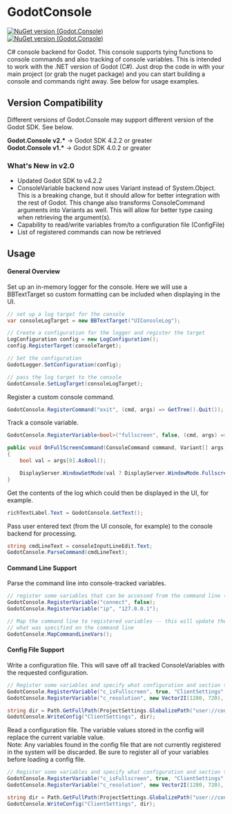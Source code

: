 # GodotConsole
[![NuGet version (Godot.Console)](https://img.shields.io/badge/nuget-v2.0.0-blue?style=flat-square)](https://www.nuget.org/packages/Godot.Console/2.0.0/)\
[![NuGet version (Godot.Console)](https://img.shields.io/badge/nuget-v1.2.3-blue?style=flat-square)](https://www.nuget.org/packages/Godot.Console/1.2.3/)

C# console backend for Godot. This console supports tying functions to console commands and also tracking of console variables. This is intended to work with the .NET version of Godot (C#). Just drop the code in with your main project (or grab the nuget package) and you can start building a console and commands right away. See below for usage examples.

## Version Compatibility
Different versions of Godot.Console may support different version of the Godot SDK. See below.

**Godot.Console v2.\*** -> Godot SDK 4.2.2 or greater\
**Godot.Console v1.\*** -> Godot SDK 4.0.2 or greater

### What's New in v2.0
- Updated Godot SDK to v4.2.2
- ConsoleVariable backend now uses Variant instead of System.Object. This is a breaking change, but it should allow for better integration with the rest of Godot. This change also transforms ConsoleCommand arguments into Variants as well. This will allow for better type casing when retrieving the argument(s).
- Capability to read/write variables from/to a configuration file (ConfigFile)
- List of registered commands can now be retrieved

## Usage
#### General Overview
Set up an in-memory logger for the console. Here we will use a BBTextTarget so custom formatting can be included when displaying in the UI.
```C#
// set up a log target for the console
var consoleLogTarget = new BBTextTarget("UIConsoleLog");

// Create a configuration for the logger and register the target
LogConfiguration config = new LogConfiguration();
config.RegisterTarget(consoleTarget);

// Set the configuration
GodotLogger.SetConfiguration(config);

// pass the log target to the console
GodotConsole.SetLogTarget(consoleLogTarget);
```

Register a custom console command.
```C#
GodotConsole.RegisterCommand("exit", (cmd, args) => GetTree().Quit());
```

Track a console variable.
```C#
GodotConsole.RegisterVariable<bool>("fullscreen", false, (cmd, args) => OnFullScreenCommand(cmd, args));

public void OnFullScreenCommand(ConsoleCommand command, Variant[] args)
{
    bool val = args[0].AsBool();

    DisplayServer.WindowSetMode(val ? DisplayServer.WindowMode.Fullscreen : DisplayServer.WindowMode.Windowed);
}
```

Get the contents of the log which could then be displayed in the UI, for example.
```C#
richTextLabel.Text = GodotConsole.GetText();
```

Pass user entered text (from the UI console, for example) to the console backend for processing.
```C#
string cmdLineText = consoleInputLineEdit.Text;
GodotConsole.ParseCommand(cmdLineText);
```

#### Command Line Support
Parse the command line into console-tracked variables.
```C#
// register some variables that can be accessed from the command line (i.e --connect or --ip 127.0.0.1)
GodotConsole.RegisterVariable("connect", false);
GodotConsole.RegisterVariable("ip", "127.0.0.1");

// Map the command line to registered variables -- this will update the registered variables with
// what was specified on the command line
GodotConsole.MapCommandLineVars();
```

#### Config File Support
Write a configuration file. This will save off all tracked ConsoleVariables with the requested configuration.
```C#
// Register some variables and specify what configuration and section they belong to
GodotConsole.RegisterVariable("c_isFullscreen", true, "ClientSettings", "Display");
GodotConsole.RegisterVariable("c_resolution", new Vector2I(1280, 720), "ClientSettings", "Display");

string dir = Path.GetFullPath(ProjectSettings.GlobalizePath("user://configs"));
GodotConsole.WriteConfig("ClientSettings", dir);
```
Read a configuration file. The variable values stored in the config will replace the current variable value.\
Note: Any variables found in the config file that are not currently registered in the system will be discarded. Be sure to register all of your variables before loading a config file.
```C#
// Register some variables and specify what configuration and section they belong to
GodotConsole.RegisterVariable("c_isFullscreen", true, "ClientSettings", "Display");
GodotConsole.RegisterVariable("c_resolution", new Vector2I(1280, 720), "ClientSettings", "Display");

string dir = Path.GetFullPath(ProjectSettings.GlobalizePath("user://configs"));
GodotConsole.WriteConfig("ClientSettings", dir);
```